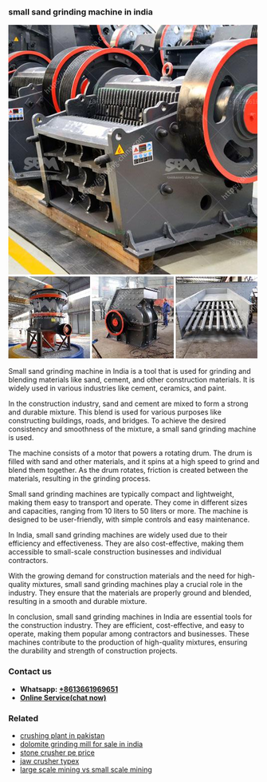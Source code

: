 <h3>small sand grinding machine in india</h3><img src='1702950497.jpg' alt=''><p>Small sand grinding machine in India is a tool that is used for grinding and blending materials like sand, cement, and other construction materials. It is widely used in various industries like cement, ceramics, and paint.</p><p>In the construction industry, sand and cement are mixed to form a strong and durable mixture. This blend is used for various purposes like constructing buildings, roads, and bridges. To achieve the desired consistency and smoothness of the mixture, a small sand grinding machine is used.</p><p>The machine consists of a motor that powers a rotating drum. The drum is filled with sand and other materials, and it spins at a high speed to grind and blend them together. As the drum rotates, friction is created between the materials, resulting in the grinding process.</p><p>Small sand grinding machines are typically compact and lightweight, making them easy to transport and operate. They come in different sizes and capacities, ranging from 10 liters to 50 liters or more. The machine is designed to be user-friendly, with simple controls and easy maintenance.</p><p>In India, small sand grinding machines are widely used due to their efficiency and effectiveness. They are also cost-effective, making them accessible to small-scale construction businesses and individual contractors.</p><p>With the growing demand for construction materials and the need for high-quality mixtures, small sand grinding machines play a crucial role in the industry. They ensure that the materials are properly ground and blended, resulting in a smooth and durable mixture.</p><p>In conclusion, small sand grinding machines in India are essential tools for the construction industry. They are efficient, cost-effective, and easy to operate, making them popular among contractors and businesses. These machines contribute to the production of high-quality mixtures, ensuring the durability and strength of construction projects.</p><h3>Contact us</h3><ul><li><strong>Whatsapp:&nbsp;<a href="https://wa.me/8613661969651">+8613661969651</a></strong></li><li><a href="https://swt.shibang-china.com/?git&amp;zhl&amp;small sand grinding machine in india"><strong>Online Service(chat now)</strong></a></li></ul><h3>Related</h3><ul><li><a href='crushing plant in pakistan.md'>crushing plant in pakistan</a></li><li><a href='dolomite grinding mill for sale in india.md'>dolomite grinding mill for sale in india</a></li><li><a href='stone crusher pe price.md'>stone crusher pe price</a></li><li><a href='jaw crusher typex.md'>jaw crusher typex</a></li><li><a href='large scale mining vs small scale mining.md'>large scale mining vs small scale mining</a></li></ul>